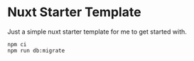 # Nuxt Starter Template

Just a simple nuxt starter template for me to get started with.

```
npm ci
npm run db:migrate
```
